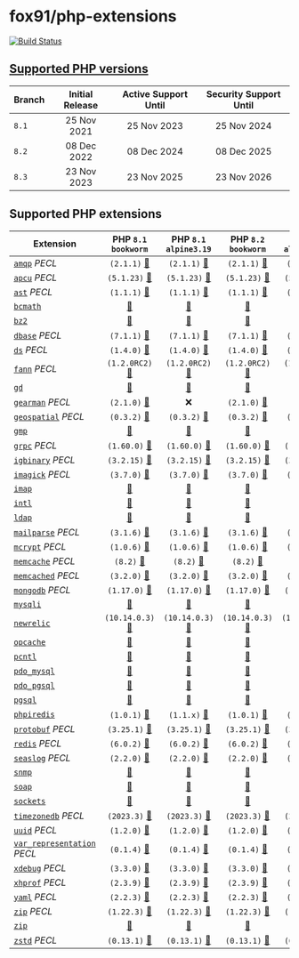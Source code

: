 # fox91/php-extensions

[![Build Status](https://github.com/fox91/docker-php-extensions/actions/workflows/ci.yaml/badge.svg)](https://github.com/fox91/docker-php-extensions/actions/workflows/ci.yaml)

## [Supported PHP versions](https://www.php.net/supported-versions.php)

Branch | Initial Release | Active Support Until | Security Support Until
-------|:---------------:|:--------------------:|:----------------------:
`8.1` | 25 Nov 2021 | 25 Nov 2023 | 25 Nov 2024
`8.2` | 08 Dec 2022 | 08 Dec 2024 | 08 Dec 2025
`8.3` | 23 Nov 2023 | 23 Nov 2025 | 23 Nov 2026

## Supported PHP extensions

Extension | PHP `8.1` `bookworm` | PHP `8.1` `alpine3.19` | PHP `8.2` `bookworm` | PHP `8.2` `alpine3.19` | PHP `8.3` `bookworm` | PHP `8.3` `alpine3.19`
----------|:--------------------:|:----------------------:|:--------------------:|:----------------------:|:--------------------:|:----------------------:
[`amqp`](https://pecl.php.net/package/amqp) _PECL_ | `(2.1.1)` [:whale:](8.1/bookworm/pecl_amqp/Dockerfile) | `(2.1.1)` [:whale:](8.1/alpine3.19/pecl_amqp/Dockerfile) | `(2.1.1)` [:whale:](8.2/bookworm/pecl_amqp/Dockerfile) | `(2.1.1)` [:whale:](8.2/alpine3.19/pecl_amqp/Dockerfile) | `(2.1.1)` [:whale:](8.3/bookworm/pecl_amqp/Dockerfile) | `(2.1.1)` [:whale:](8.3/alpine3.19/pecl_amqp/Dockerfile)
[`apcu`](https://pecl.php.net/package/apcu) _PECL_ | `(5.1.23)` [:whale:](8.1/bookworm/pecl_apcu/Dockerfile) | `(5.1.23)` [:whale:](8.1/alpine3.19/pecl_apcu/Dockerfile) | `(5.1.23)` [:whale:](8.2/bookworm/pecl_apcu/Dockerfile) | `(5.1.23)` [:whale:](8.2/alpine3.19/pecl_apcu/Dockerfile) | `(5.1.23)` [:whale:](8.3/bookworm/pecl_apcu/Dockerfile) | `(5.1.23)` [:whale:](8.3/alpine3.19/pecl_apcu/Dockerfile)
[`ast`](https://pecl.php.net/package/ast) _PECL_ | `(1.1.1)` [:whale:](8.1/bookworm/pecl_ast/Dockerfile) | `(1.1.1)` [:whale:](8.1/alpine3.19/pecl_ast/Dockerfile) | `(1.1.1)` [:whale:](8.2/bookworm/pecl_ast/Dockerfile) | `(1.1.1)` [:whale:](8.2/alpine3.19/pecl_ast/Dockerfile) | `(1.1.1)` [:whale:](8.3/bookworm/pecl_ast/Dockerfile) | `(1.1.1)` [:whale:](8.3/alpine3.19/pecl_ast/Dockerfile)
[`bcmath`](https://php.net/bcmath) | [:whale:](8.1/bookworm/bcmath/Dockerfile) | [:whale:](8.1/alpine3.19/bcmath/Dockerfile) | [:whale:](8.2/bookworm/bcmath/Dockerfile) | [:whale:](8.2/alpine3.19/bcmath/Dockerfile) | [:whale:](8.3/bookworm/bcmath/Dockerfile) | [:whale:](8.3/alpine3.19/bcmath/Dockerfile)
[`bz2`](https://php.net/bz2) | [:whale:](8.1/bookworm/bz2/Dockerfile) | [:whale:](8.1/alpine3.19/bz2/Dockerfile) | [:whale:](8.2/bookworm/bz2/Dockerfile) | [:whale:](8.2/alpine3.19/bz2/Dockerfile) | [:whale:](8.3/bookworm/bz2/Dockerfile) | [:whale:](8.3/alpine3.19/bz2/Dockerfile)
[`dbase`](https://pecl.php.net/package/dbase) _PECL_ | `(7.1.1)` [:whale:](8.1/bookworm/pecl_dbase/Dockerfile) | `(7.1.1)` [:whale:](8.1/alpine3.19/pecl_dbase/Dockerfile) | `(7.1.1)` [:whale:](8.2/bookworm/pecl_dbase/Dockerfile) | `(7.1.1)` [:whale:](8.2/alpine3.19/pecl_dbase/Dockerfile) | `(7.1.1)` [:whale:](8.3/bookworm/pecl_dbase/Dockerfile) | `(7.1.1)` [:whale:](8.3/alpine3.19/pecl_dbase/Dockerfile)
[`ds`](https://pecl.php.net/package/ds) _PECL_ | `(1.4.0)` [:whale:](8.1/bookworm/pecl_ds/Dockerfile) | `(1.4.0)` [:whale:](8.1/alpine3.19/pecl_ds/Dockerfile) | `(1.4.0)` [:whale:](8.2/bookworm/pecl_ds/Dockerfile) | `(1.4.0)` [:whale:](8.2/alpine3.19/pecl_ds/Dockerfile) | `(1.4.0)` [:whale:](8.3/bookworm/pecl_ds/Dockerfile) | :x:
[`fann`](https://pecl.php.net/package/fann) _PECL_ | `(1.2.0RC2)` [:whale:](8.1/bookworm/pecl_fann/Dockerfile) | `(1.2.0RC2)` [:whale:](8.1/alpine3.19/pecl_fann/Dockerfile) | `(1.2.0RC2)` [:whale:](8.2/bookworm/pecl_fann/Dockerfile) | `(1.2.0RC2)` [:whale:](8.2/alpine3.19/pecl_fann/Dockerfile) | `(1.2.0RC2)` [:whale:](8.3/bookworm/pecl_fann/Dockerfile) | `(1.2.0RC2)` [:whale:](8.3/alpine3.19/pecl_fann/Dockerfile)
[`gd`](https://php.net/gd) | [:whale:](8.1/bookworm/gd/Dockerfile) | [:whale:](8.1/alpine3.19/gd/Dockerfile) | [:whale:](8.2/bookworm/gd/Dockerfile) | [:whale:](8.2/alpine3.19/gd/Dockerfile) | [:whale:](8.3/bookworm/gd/Dockerfile) | [:whale:](8.3/alpine3.19/gd/Dockerfile)
[`gearman`](https://pecl.php.net/package/gearman) _PECL_ | `(2.1.0)` [:whale:](8.1/bookworm/pecl_gearman/Dockerfile) | :x: | `(2.1.0)` [:whale:](8.2/bookworm/pecl_gearman/Dockerfile) | :x: | `(2.1.0)` [:whale:](8.3/bookworm/pecl_gearman/Dockerfile) | :x:
[`geospatial`](https://pecl.php.net/package/geospatial) _PECL_ | `(0.3.2)` [:whale:](8.1/bookworm/pecl_geospatial/Dockerfile) | `(0.3.2)` [:whale:](8.1/alpine3.19/pecl_geospatial/Dockerfile) | `(0.3.2)` [:whale:](8.2/bookworm/pecl_geospatial/Dockerfile) | `(0.3.2)` [:whale:](8.2/alpine3.19/pecl_geospatial/Dockerfile) | `(0.3.2)` [:whale:](8.3/bookworm/pecl_geospatial/Dockerfile) | `(0.3.2)` [:whale:](8.3/alpine3.19/pecl_geospatial/Dockerfile)
[`gmp`](https://php.net/gmp) | [:whale:](8.1/bookworm/gmp/Dockerfile) | [:whale:](8.1/alpine3.19/gmp/Dockerfile) | [:whale:](8.2/bookworm/gmp/Dockerfile) | [:whale:](8.2/alpine3.19/gmp/Dockerfile) | [:whale:](8.3/bookworm/gmp/Dockerfile) | [:whale:](8.3/alpine3.19/gmp/Dockerfile)
[`grpc`](https://pecl.php.net/package/grpc) _PECL_ | `(1.60.0)` [:whale:](8.1/bookworm/pecl_grpc/Dockerfile) | `(1.60.0)` [:whale:](8.1/alpine3.19/pecl_grpc/Dockerfile) | `(1.60.0)` [:whale:](8.2/bookworm/pecl_grpc/Dockerfile) | `(1.60.0)` [:whale:](8.2/alpine3.19/pecl_grpc/Dockerfile) | `(1.60.0)` [:whale:](8.3/bookworm/pecl_grpc/Dockerfile) | `(1.60.0)` [:whale:](8.3/alpine3.19/pecl_grpc/Dockerfile)
[`igbinary`](https://pecl.php.net/package/igbinary) _PECL_ | `(3.2.15)` [:whale:](8.1/bookworm/pecl_igbinary/Dockerfile) | `(3.2.15)` [:whale:](8.1/alpine3.19/pecl_igbinary/Dockerfile) | `(3.2.15)` [:whale:](8.2/bookworm/pecl_igbinary/Dockerfile) | `(3.2.15)` [:whale:](8.2/alpine3.19/pecl_igbinary/Dockerfile) | `(3.2.15)` [:whale:](8.3/bookworm/pecl_igbinary/Dockerfile) | `(3.2.15)` [:whale:](8.3/alpine3.19/pecl_igbinary/Dockerfile)
[`imagick`](https://pecl.php.net/package/imagick) _PECL_ | `(3.7.0)` [:whale:](8.1/bookworm/pecl_imagick/Dockerfile) | `(3.7.0)` [:whale:](8.1/alpine3.19/pecl_imagick/Dockerfile) | `(3.7.0)` [:whale:](8.2/bookworm/pecl_imagick/Dockerfile) | `(3.7.0)` [:whale:](8.2/alpine3.19/pecl_imagick/Dockerfile) | `(3.7.0)` [:whale:](8.3/bookworm/pecl_imagick/Dockerfile) | `(3.7.0)` [:whale:](8.3/alpine3.19/pecl_imagick/Dockerfile)
[`imap`](https://php.net/imap) | [:whale:](8.1/bookworm/imap/Dockerfile) | [:whale:](8.1/alpine3.19/imap/Dockerfile) | [:whale:](8.2/bookworm/imap/Dockerfile) | [:whale:](8.2/alpine3.19/imap/Dockerfile) | [:whale:](8.3/bookworm/imap/Dockerfile) | [:whale:](8.3/alpine3.19/imap/Dockerfile)
[`intl`](https://php.net/intl) | [:whale:](8.1/bookworm/intl/Dockerfile) | [:whale:](8.1/alpine3.19/intl/Dockerfile) | [:whale:](8.2/bookworm/intl/Dockerfile) | [:whale:](8.2/alpine3.19/intl/Dockerfile) | [:whale:](8.3/bookworm/intl/Dockerfile) | [:whale:](8.3/alpine3.19/intl/Dockerfile)
[`ldap`](https://php.net/ldap) | [:whale:](8.1/bookworm/ldap/Dockerfile) | [:whale:](8.1/alpine3.19/ldap/Dockerfile) | [:whale:](8.2/bookworm/ldap/Dockerfile) | [:whale:](8.2/alpine3.19/ldap/Dockerfile) | [:whale:](8.3/bookworm/ldap/Dockerfile) | [:whale:](8.3/alpine3.19/ldap/Dockerfile)
[`mailparse`](https://pecl.php.net/package/mailparse) _PECL_ | `(3.1.6)` [:whale:](8.1/bookworm/pecl_mailparse/Dockerfile) | `(3.1.6)` [:whale:](8.1/alpine3.19/pecl_mailparse/Dockerfile) | `(3.1.6)` [:whale:](8.2/bookworm/pecl_mailparse/Dockerfile) | `(3.1.6)` [:whale:](8.2/alpine3.19/pecl_mailparse/Dockerfile) | `(3.1.6)` [:whale:](8.3/bookworm/pecl_mailparse/Dockerfile) | `(3.1.6)` [:whale:](8.3/alpine3.19/pecl_mailparse/Dockerfile)
[`mcrypt`](https://pecl.php.net/package/mcrypt) _PECL_ | `(1.0.6)` [:whale:](8.1/bookworm/pecl_mcrypt/Dockerfile) | `(1.0.6)` [:whale:](8.1/alpine3.19/pecl_mcrypt/Dockerfile) | `(1.0.6)` [:whale:](8.2/bookworm/pecl_mcrypt/Dockerfile) | `(1.0.6)` [:whale:](8.2/alpine3.19/pecl_mcrypt/Dockerfile) | `(1.0.6)` [:whale:](8.3/bookworm/pecl_mcrypt/Dockerfile) | `(1.0.6)` [:whale:](8.3/alpine3.19/pecl_mcrypt/Dockerfile)
[`memcache`](https://pecl.php.net/package/memcache) _PECL_ | `(8.2)` [:whale:](8.1/bookworm/pecl_memcache/Dockerfile) | `(8.2)` [:whale:](8.1/alpine3.19/pecl_memcache/Dockerfile) | `(8.2)` [:whale:](8.2/bookworm/pecl_memcache/Dockerfile) | `(8.2)` [:whale:](8.2/alpine3.19/pecl_memcache/Dockerfile) | `(8.2)` [:whale:](8.3/bookworm/pecl_memcache/Dockerfile) | `(8.2)` [:whale:](8.3/alpine3.19/pecl_memcache/Dockerfile)
[`memcached`](https://pecl.php.net/package/memcached) _PECL_ | `(3.2.0)` [:whale:](8.1/bookworm/pecl_memcached/Dockerfile) | `(3.2.0)` [:whale:](8.1/alpine3.19/pecl_memcached/Dockerfile) | `(3.2.0)` [:whale:](8.2/bookworm/pecl_memcached/Dockerfile) | `(3.2.0)` [:whale:](8.2/alpine3.19/pecl_memcached/Dockerfile) | `(3.2.0)` [:whale:](8.3/bookworm/pecl_memcached/Dockerfile) | `(3.2.0)` [:whale:](8.3/alpine3.19/pecl_memcached/Dockerfile)
[`mongodb`](https://pecl.php.net/package/mongodb) _PECL_ | `(1.17.0)` [:whale:](8.1/bookworm/pecl_mongodb/Dockerfile) | `(1.17.0)` [:whale:](8.1/alpine3.19/pecl_mongodb/Dockerfile) | `(1.17.0)` [:whale:](8.2/bookworm/pecl_mongodb/Dockerfile) | `(1.17.0)` [:whale:](8.2/alpine3.19/pecl_mongodb/Dockerfile) | `(1.17.0)` [:whale:](8.3/bookworm/pecl_mongodb/Dockerfile) | `(1.17.0)` [:whale:](8.3/alpine3.19/pecl_mongodb/Dockerfile)
[`mysqli`](https://php.net/mysqli) | [:whale:](8.1/bookworm/mysqli/Dockerfile) | [:whale:](8.1/alpine3.19/mysqli/Dockerfile) | [:whale:](8.2/bookworm/mysqli/Dockerfile) | [:whale:](8.2/alpine3.19/mysqli/Dockerfile) | [:whale:](8.3/bookworm/mysqli/Dockerfile) | [:whale:](8.3/alpine3.19/mysqli/Dockerfile)
[`newrelic`](https://docs.newrelic.com/docs/apm/agents/php-agent/) | `(10.14.0.3)` [:whale:](8.1/bookworm/newrelic/Dockerfile) | `(10.14.0.3)` [:whale:](8.1/alpine3.19/newrelic/Dockerfile) | `(10.14.0.3)` [:whale:](8.2/bookworm/newrelic/Dockerfile) | `(10.14.0.3)` [:whale:](8.2/alpine3.19/newrelic/Dockerfile) | :x: | :x:
[`opcache`](https://php.net/opcache) | [:whale:](8.1/bookworm/opcache/Dockerfile) | [:whale:](8.1/alpine3.19/opcache/Dockerfile) | [:whale:](8.2/bookworm/opcache/Dockerfile) | [:whale:](8.2/alpine3.19/opcache/Dockerfile) | [:whale:](8.3/bookworm/opcache/Dockerfile) | [:whale:](8.3/alpine3.19/opcache/Dockerfile)
[`pcntl`](https://php.net/pcntl) | [:whale:](8.1/bookworm/pcntl/Dockerfile) | [:whale:](8.1/alpine3.19/pcntl/Dockerfile) | [:whale:](8.2/bookworm/pcntl/Dockerfile) | [:whale:](8.2/alpine3.19/pcntl/Dockerfile) | [:whale:](8.3/bookworm/pcntl/Dockerfile) | [:whale:](8.3/alpine3.19/pcntl/Dockerfile)
[`pdo_mysql`](https://php.net/pdo_mysql) | [:whale:](8.1/bookworm/pdo_mysql/Dockerfile) | [:whale:](8.1/alpine3.19/pdo_mysql/Dockerfile) | [:whale:](8.2/bookworm/pdo_mysql/Dockerfile) | [:whale:](8.2/alpine3.19/pdo_mysql/Dockerfile) | [:whale:](8.3/bookworm/pdo_mysql/Dockerfile) | [:whale:](8.3/alpine3.19/pdo_mysql/Dockerfile)
[`pdo_pgsql`](https://php.net/pdo_pgsql) | [:whale:](8.1/bookworm/pdo_pgsql/Dockerfile) | [:whale:](8.1/alpine3.19/pdo_pgsql/Dockerfile) | [:whale:](8.2/bookworm/pdo_pgsql/Dockerfile) | [:whale:](8.2/alpine3.19/pdo_pgsql/Dockerfile) | [:whale:](8.3/bookworm/pdo_pgsql/Dockerfile) | [:whale:](8.3/alpine3.19/pdo_pgsql/Dockerfile)
[`pgsql`](https://php.net/pgsql) | [:whale:](8.1/bookworm/pgsql/Dockerfile) | [:whale:](8.1/alpine3.19/pgsql/Dockerfile) | [:whale:](8.2/bookworm/pgsql/Dockerfile) | [:whale:](8.2/alpine3.19/pgsql/Dockerfile) | [:whale:](8.3/bookworm/pgsql/Dockerfile) | [:whale:](8.3/alpine3.19/pgsql/Dockerfile)
[`phpiredis`](https://github.com/nrk/phpiredis) | `(1.0.1)` [:whale:](8.1/bookworm/phpiredis/Dockerfile) | `(1.1.x)` [:whale:](8.1/alpine3.19/phpiredis/Dockerfile) | `(1.0.1)` [:whale:](8.2/bookworm/phpiredis/Dockerfile) | `(1.1.x)` [:whale:](8.2/alpine3.19/phpiredis/Dockerfile) | `(1.0.1)` [:whale:](8.3/bookworm/phpiredis/Dockerfile) | `(1.1.x)` [:whale:](8.3/alpine3.19/phpiredis/Dockerfile)
[`protobuf`](https://pecl.php.net/package/protobuf) _PECL_ | `(3.25.1)` [:whale:](8.1/bookworm/pecl_protobuf/Dockerfile) | `(3.25.1)` [:whale:](8.1/alpine3.19/pecl_protobuf/Dockerfile) | `(3.25.1)` [:whale:](8.2/bookworm/pecl_protobuf/Dockerfile) | `(3.25.1)` [:whale:](8.2/alpine3.19/pecl_protobuf/Dockerfile) | `(3.25.1)` [:whale:](8.3/bookworm/pecl_protobuf/Dockerfile) | `(3.25.1)` [:whale:](8.3/alpine3.19/pecl_protobuf/Dockerfile)
[`redis`](https://pecl.php.net/package/redis) _PECL_ | `(6.0.2)` [:whale:](8.1/bookworm/pecl_redis/Dockerfile) | `(6.0.2)` [:whale:](8.1/alpine3.19/pecl_redis/Dockerfile) | `(6.0.2)` [:whale:](8.2/bookworm/pecl_redis/Dockerfile) | `(6.0.2)` [:whale:](8.2/alpine3.19/pecl_redis/Dockerfile) | `(6.0.2)` [:whale:](8.3/bookworm/pecl_redis/Dockerfile) | `(6.0.2)` [:whale:](8.3/alpine3.19/pecl_redis/Dockerfile)
[`seaslog`](https://pecl.php.net/package/seaslog) _PECL_ | `(2.2.0)` [:whale:](8.1/bookworm/pecl_seaslog/Dockerfile) | `(2.2.0)` [:whale:](8.1/alpine3.19/pecl_seaslog/Dockerfile) | `(2.2.0)` [:whale:](8.2/bookworm/pecl_seaslog/Dockerfile) | `(2.2.0)` [:whale:](8.2/alpine3.19/pecl_seaslog/Dockerfile) | `(2.2.0)` [:whale:](8.3/bookworm/pecl_seaslog/Dockerfile) | `(2.2.0)` [:whale:](8.3/alpine3.19/pecl_seaslog/Dockerfile)
[`snmp`](https://php.net/snmp) | [:whale:](8.1/bookworm/snmp/Dockerfile) | [:whale:](8.1/alpine3.19/snmp/Dockerfile) | [:whale:](8.2/bookworm/snmp/Dockerfile) | [:whale:](8.2/alpine3.19/snmp/Dockerfile) | [:whale:](8.3/bookworm/snmp/Dockerfile) | [:whale:](8.3/alpine3.19/snmp/Dockerfile)
[`soap`](https://php.net/soap) | [:whale:](8.1/bookworm/soap/Dockerfile) | [:whale:](8.1/alpine3.19/soap/Dockerfile) | [:whale:](8.2/bookworm/soap/Dockerfile) | [:whale:](8.2/alpine3.19/soap/Dockerfile) | [:whale:](8.3/bookworm/soap/Dockerfile) | [:whale:](8.3/alpine3.19/soap/Dockerfile)
[`sockets`](https://php.net/sockets) | [:whale:](8.1/bookworm/sockets/Dockerfile) | [:whale:](8.1/alpine3.19/sockets/Dockerfile) | [:whale:](8.2/bookworm/sockets/Dockerfile) | [:whale:](8.2/alpine3.19/sockets/Dockerfile) | [:whale:](8.3/bookworm/sockets/Dockerfile) | [:whale:](8.3/alpine3.19/sockets/Dockerfile)
[`timezonedb`](https://pecl.php.net/package/timezonedb) _PECL_ | `(2023.3)` [:whale:](8.1/bookworm/pecl_timezonedb/Dockerfile) | `(2023.3)` [:whale:](8.1/alpine3.19/pecl_timezonedb/Dockerfile) | `(2023.3)` [:whale:](8.2/bookworm/pecl_timezonedb/Dockerfile) | `(2023.3)` [:whale:](8.2/alpine3.19/pecl_timezonedb/Dockerfile) | `(2023.3)` [:whale:](8.3/bookworm/pecl_timezonedb/Dockerfile) | `(2023.3)` [:whale:](8.3/alpine3.19/pecl_timezonedb/Dockerfile)
[`uuid`](https://pecl.php.net/package/uuid) _PECL_ | `(1.2.0)` [:whale:](8.1/bookworm/pecl_uuid/Dockerfile) | `(1.2.0)` [:whale:](8.1/alpine3.19/pecl_uuid/Dockerfile) | `(1.2.0)` [:whale:](8.2/bookworm/pecl_uuid/Dockerfile) | `(1.2.0)` [:whale:](8.2/alpine3.19/pecl_uuid/Dockerfile) | `(1.2.0)` [:whale:](8.3/bookworm/pecl_uuid/Dockerfile) | `(1.2.0)` [:whale:](8.3/alpine3.19/pecl_uuid/Dockerfile)
[`var_representation`](https://pecl.php.net/package/var_representation) _PECL_ | `(0.1.4)` [:whale:](8.1/bookworm/pecl_var_representation/Dockerfile) | `(0.1.4)` [:whale:](8.1/alpine3.19/pecl_var_representation/Dockerfile) | `(0.1.4)` [:whale:](8.2/bookworm/pecl_var_representation/Dockerfile) | `(0.1.4)` [:whale:](8.2/alpine3.19/pecl_var_representation/Dockerfile) | `(0.1.4)` [:whale:](8.3/bookworm/pecl_var_representation/Dockerfile) | `(0.1.4)` [:whale:](8.3/alpine3.19/pecl_var_representation/Dockerfile)
[`xdebug`](https://pecl.php.net/package/xdebug) _PECL_ | `(3.3.0)` [:whale:](8.1/bookworm/pecl_xdebug/Dockerfile) | `(3.3.0)` [:whale:](8.1/alpine3.19/pecl_xdebug/Dockerfile) | `(3.3.0)` [:whale:](8.2/bookworm/pecl_xdebug/Dockerfile) | `(3.3.0)` [:whale:](8.2/alpine3.19/pecl_xdebug/Dockerfile) | `(3.3.0)` [:whale:](8.3/bookworm/pecl_xdebug/Dockerfile) | `(3.3.0)` [:whale:](8.3/alpine3.19/pecl_xdebug/Dockerfile)
[`xhprof`](https://pecl.php.net/package/xhprof) _PECL_ | `(2.3.9)` [:whale:](8.1/bookworm/pecl_xhprof/Dockerfile) | `(2.3.9)` [:whale:](8.1/alpine3.19/pecl_xhprof/Dockerfile) | `(2.3.9)` [:whale:](8.2/bookworm/pecl_xhprof/Dockerfile) | `(2.3.9)` [:whale:](8.2/alpine3.19/pecl_xhprof/Dockerfile) | `(2.3.9)` [:whale:](8.3/bookworm/pecl_xhprof/Dockerfile) | `(2.3.9)` [:whale:](8.3/alpine3.19/pecl_xhprof/Dockerfile)
[`yaml`](https://pecl.php.net/package/yaml) _PECL_ | `(2.2.3)` [:whale:](8.1/bookworm/pecl_yaml/Dockerfile) | `(2.2.3)` [:whale:](8.1/alpine3.19/pecl_yaml/Dockerfile) | `(2.2.3)` [:whale:](8.2/bookworm/pecl_yaml/Dockerfile) | `(2.2.3)` [:whale:](8.2/alpine3.19/pecl_yaml/Dockerfile) | `(2.2.3)` [:whale:](8.3/bookworm/pecl_yaml/Dockerfile) | `(2.2.3)` [:whale:](8.3/alpine3.19/pecl_yaml/Dockerfile)
[`zip`](https://pecl.php.net/package/zip) _PECL_ | `(1.22.3)` [:whale:](8.1/bookworm/pecl_zip/Dockerfile) | `(1.22.3)` [:whale:](8.1/alpine3.19/pecl_zip/Dockerfile) | `(1.22.3)` [:whale:](8.2/bookworm/pecl_zip/Dockerfile) | `(1.22.3)` [:whale:](8.2/alpine3.19/pecl_zip/Dockerfile) | `(1.22.3)` [:whale:](8.3/bookworm/pecl_zip/Dockerfile) | `(1.22.3)` [:whale:](8.3/alpine3.19/pecl_zip/Dockerfile)
[`zip`](https://php.net/zip) | [:whale:](8.1/bookworm/zip/Dockerfile) | [:whale:](8.1/alpine3.19/zip/Dockerfile) | [:whale:](8.2/bookworm/zip/Dockerfile) | [:whale:](8.2/alpine3.19/zip/Dockerfile) | [:whale:](8.3/bookworm/zip/Dockerfile) | [:whale:](8.3/alpine3.19/zip/Dockerfile)
[`zstd`](https://pecl.php.net/package/zstd) _PECL_ | `(0.13.1)` [:whale:](8.1/bookworm/pecl_zstd/Dockerfile) | `(0.13.1)` [:whale:](8.1/alpine3.19/pecl_zstd/Dockerfile) | `(0.13.1)` [:whale:](8.2/bookworm/pecl_zstd/Dockerfile) | `(0.13.1)` [:whale:](8.2/alpine3.19/pecl_zstd/Dockerfile) | `(0.13.1)` [:whale:](8.3/bookworm/pecl_zstd/Dockerfile) | `(0.13.1)` [:whale:](8.3/alpine3.19/pecl_zstd/Dockerfile)
